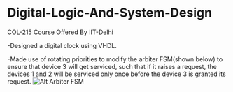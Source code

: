 # Digital-Logic-And-System-Design
COL-215 Course Offered By IIT-Delhi

-Designed a digital clock using VHDL. 


-Made use of rotating priorities to modify the arbiter FSM(shown below) to ensure that device 3 will get serviced, such that if it raises a request, the
devices 1 and 2 will be serviced only once before the device 3 is granted its request.
![Alt Arbiter FSM](C:\Users\Admin\Documents\col215\arbiterFSM.png)
